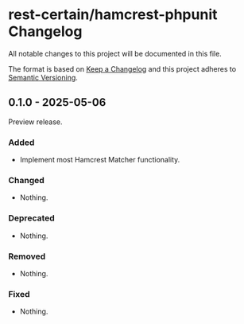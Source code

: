 # rest-certain/hamcrest-phpunit Changelog

All notable changes to this project will be documented in this file.

The format is based on [Keep a Changelog](https://keepachangelog.com/en/1.1.0/)
and this project adheres to [Semantic Versioning](https://semver.org/spec/v2.0.0.html).

## 0.1.0 - 2025-05-06

Preview release.

### Added

- Implement most Hamcrest Matcher functionality.

### Changed

- Nothing.

### Deprecated

- Nothing.

### Removed

- Nothing.

### Fixed

- Nothing.

